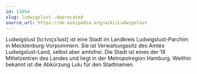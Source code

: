 ```yaml
---
id: 13054
slug: ludwigslust--deprecated
source_url: https://de.wikipedia.org/wiki/Ludwigslust
---
```


Ludwigslust [luːtvɪçsˈlʊst] ist eine Stadt im Landkreis Ludwigslust-Parchim in Mecklenburg-Vorpommern. Sie ist Verwaltungssitz des Amtes Ludwigslust-Land, selbst aber amtsfrei. Die Stadt ist eines der 18 Mittelzentren des Landes und liegt in der Metropolregion Hamburg. Weithin bekannt ist die Abkürzung Lulu für den Stadtnamen.
